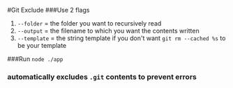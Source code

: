 #Git Exclude
###Use 2 flags
1. `--folder` = the folder you want to recursively read
2. `--output` = the filename to which you want the contents written
3. `--template` = the string template if you don't want `git rm --cached %s` to be your template

###Run 
`node ./app`
### automatically excludes `.git` contents to prevent errors